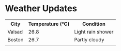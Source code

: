 # Weather Updates

<!-- WEATHER-UPDATE-START -->
<table><tr><th>City</th><th>Temperature (°C)</th><th>Condition</th></tr><tr><td>Valsad</td><td>26.8</td><td>Light rain shower</td></tr><tr><td>Boston</td><td>26.7</td><td>Partly cloudy</td></tr><tr><td></td><td></td><td></td></tr></table>
<!-- WEATHER-UPDATE-END -->
